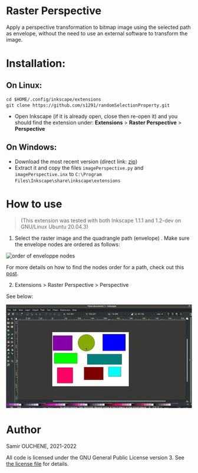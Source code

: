 # Raster Perspective

Apply a perspective transformation to bitmap image using the selected path as envelope, without the need to use an external software to transform the image.

# Installation:

## On Linux:

```
cd $HOME/.config/inkscape/extensions
git clone https://github.com/s1291/randomSelectionProperty.git
```

* Open Inkscape (if it is already open, close then re-open it) and you should find the extension under: **Extensions** > **Raster Perspective** > **Perspective**

## On Windows:

* Download the most recent version (direct link: [zip](https://github.com/s1291/InkRasterPerspective/archive/refs/heads/master.zip))
* Extract it and copy the files `imagePerspective.py` and `imagePerspective.inx` to `C:\Program Files\Inkscape\share\inkscape\extensions`


# How to use

> (This extension was tested with both Inkscape 1.1.1 and 1.2-dev on GNU/Linux Ubuntu 20.04.3)

1. Select the raster image and the quadrangle path (envelope) . Make sure the envelope nodes are ordered as follows:

![order of enveloppe nodes](imgs/order_of_nodes.png)

For more details on how to find the nodes order for a path, check out this [post](https://graphicdesign.stackexchange.com/a/155289/147300).

2. Extensions > Raster Perspective > Perspective

See below:

![How to use the extension](imgs/howto.gif)

# Author
Samir OUCHENE, 2021-2022

All code is licensed under the GNU General Public License version 3. See [the license file](https://github.com/s1291/InkRasterPerspective/blob/master/LICENSE) for details.

